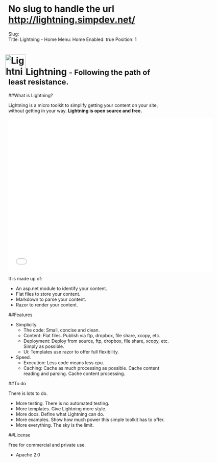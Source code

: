 # No slug to handle the url http://lightning.simpdev.net/
Slug:  
Title:  Lightning - Home
Menu:  Home
Enabled:  true
Position:  1

<div class="page-header">
	<h1><img src="/media/host_localhost_51985/lightning-144.png" height="64" style="margin: 0 0 0 -10px" alt="Lightning" title="Lightning" />Lightning <small> - Following the path of least resistance.</small>
</div>

##What is Lightning?

Lightning is a micro toolkit to simplify getting your content on your site, without getting in your way.  <b>Lightning is open source and free.</b>

<iframe width="640" height="480" src="//www.youtube.com/embed/rW7iEw6Zyys?rel=0" frameborder="0" allowfullscreen></iframe>

It is made up of:

* An asp.net module to identify your content.
* Flat files to store your content.
* Markdown to parse your content.
* Razor to render your content.

##Features

* Simplicity.
	* The code:  Small, concise and clean.
	* Content:  Flat files.  Publish via ftp, dropbox, file share, xcopy, etc.
	* Deployment:  Deploy from source, ftp, dropbox, file share, xcopy, etc.  Simply as possible.
	* Ui:  Templates use razor to offer full flexibility.
* Speed.
	* Execution:  Less code means less cpu.
	* Caching:  Cache as much processing as possible.  Cache content reading and parsing.  Cache content processing.

##To do

There is lots to do.

* More testing.  There is no automated testing.
* More templates.  Give Lightning more style.
* More docs.  Define what Lightning can do.
* More examples.  Show how much power this simple toolkit has to offer.
* More everything.  The sky is the limit.

##License

Free for commercial and private use.

* Apache 2.0
